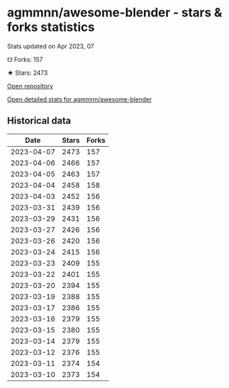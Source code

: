 # agmmnn/awesome-blender - stars & forks statistics

Stats updated on Apr 2023, 07

☋ Forks: 157

★ Stars: 2473

[Open repository](https://github.com/agmmnn/awesome-blender)

[Open detailed stats for agmmnn/awesome-blender](https://reviewgithub.com/rep/agmmnn/awesome-blender)

## Historical data
| Date | Stars | Forks |
|------|-------|-------|
| 2023-04-07 | 2473 | 157 | 
| 2023-04-06 | 2466 | 157 | 
| 2023-04-05 | 2463 | 157 | 
| 2023-04-04 | 2458 | 158 | 
| 2023-04-03 | 2452 | 156 | 
| 2023-03-31 | 2439 | 156 | 
| 2023-03-29 | 2431 | 156 | 
| 2023-03-27 | 2426 | 156 | 
| 2023-03-26 | 2420 | 156 | 
| 2023-03-24 | 2415 | 156 | 
| 2023-03-23 | 2409 | 155 | 
| 2023-03-22 | 2401 | 155 | 
| 2023-03-20 | 2394 | 155 | 
| 2023-03-19 | 2388 | 155 | 
| 2023-03-17 | 2386 | 155 | 
| 2023-03-16 | 2379 | 155 | 
| 2023-03-15 | 2380 | 155 | 
| 2023-03-14 | 2379 | 155 | 
| 2023-03-12 | 2376 | 155 | 
| 2023-03-11 | 2374 | 154 | 
| 2023-03-10 | 2373 | 154 | 

